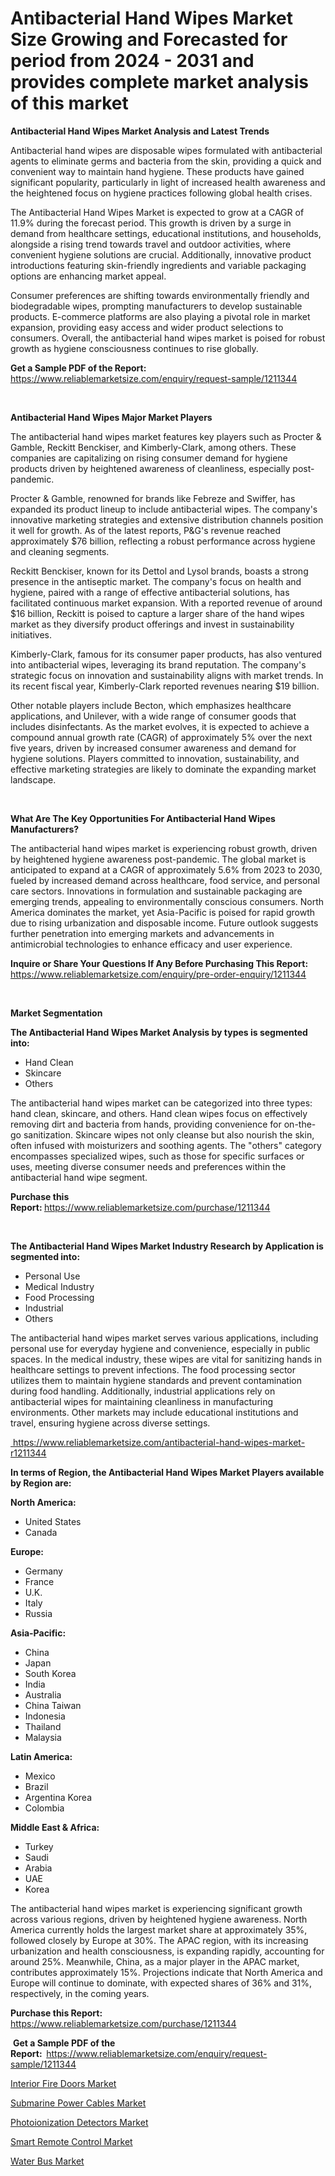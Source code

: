 <p><h1>Antibacterial Hand Wipes Market Size Growing and Forecasted for period from 2024 - 2031 and provides complete market analysis of this market</h1></p><p><strong>Antibacterial Hand Wipes Market Analysis and Latest Trends</strong></p>
<p><p>Antibacterial hand wipes are disposable wipes formulated with antibacterial agents to eliminate germs and bacteria from the skin, providing a quick and convenient way to maintain hand hygiene. These products have gained significant popularity, particularly in light of increased health awareness and the heightened focus on hygiene practices following global health crises.</p><p>The Antibacterial Hand Wipes Market is expected to grow at a CAGR of 11.9% during the forecast period. This growth is driven by a surge in demand from healthcare settings, educational institutions, and households, alongside a rising trend towards travel and outdoor activities, where convenient hygiene solutions are crucial. Additionally, innovative product introductions featuring skin-friendly ingredients and variable packaging options are enhancing market appeal.</p><p>Consumer preferences are shifting towards environmentally friendly and biodegradable wipes, prompting manufacturers to develop sustainable products. E-commerce platforms are also playing a pivotal role in market expansion, providing easy access and wider product selections to consumers. Overall, the antibacterial hand wipes market is poised for robust growth as hygiene consciousness continues to rise globally.</p></p>
<p><strong>Get a Sample PDF of the Report:&nbsp;</strong> <a href="https://www.reliablemarketsize.com/enquiry/request-sample/1211344?utm_campaign=1186&utm_medium=2&utm_source=Github&utm_content=ia&utm_term=05102024&utm_id=antibacterial-hand-wipes">https://www.reliablemarketsize.com/enquiry/request-sample/1211344</a></p>
<p>&nbsp;</p>
<p><strong>Antibacterial Hand Wipes Major Market Players</strong></p>
<p><p>The antibacterial hand wipes market features key players such as Procter & Gamble, Reckitt Benckiser, and Kimberly-Clark, among others. These companies are capitalizing on rising consumer demand for hygiene products driven by heightened awareness of cleanliness, especially post-pandemic.</p><p>Procter & Gamble, renowned for brands like Febreze and Swiffer, has expanded its product lineup to include antibacterial wipes. The company's innovative marketing strategies and extensive distribution channels position it well for growth. As of the latest reports, P&G's revenue reached approximately $76 billion, reflecting a robust performance across hygiene and cleaning segments.</p><p>Reckitt Benckiser, known for its Dettol and Lysol brands, boasts a strong presence in the antiseptic market. The company's focus on health and hygiene, paired with a range of effective antibacterial solutions, has facilitated continuous market expansion. With a reported revenue of around $16 billion, Reckitt is poised to capture a larger share of the hand wipes market as they diversify product offerings and invest in sustainability initiatives.</p><p>Kimberly-Clark, famous for its consumer paper products, has also ventured into antibacterial wipes, leveraging its brand reputation. The company's strategic focus on innovation and sustainability aligns with market trends. In its recent fiscal year, Kimberly-Clark reported revenues nearing $19 billion.</p><p>Other notable players include Becton, which emphasizes healthcare applications, and Unilever, with a wide range of consumer goods that includes disinfectants. As the market evolves, it is expected to achieve a compound annual growth rate (CAGR) of approximately 5% over the next five years, driven by increased consumer awareness and demand for hygiene solutions. Players committed to innovation, sustainability, and effective marketing strategies are likely to dominate the expanding market landscape.</p></p>
<p>&nbsp;</p>
<p><strong>What Are The Key Opportunities For Antibacterial Hand Wipes Manufacturers?</strong></p>
<p><p>The antibacterial hand wipes market is experiencing robust growth, driven by heightened hygiene awareness post-pandemic. The global market is anticipated to expand at a CAGR of approximately 5.6% from 2023 to 2030, fueled by increased demand across healthcare, food service, and personal care sectors. Innovations in formulation and sustainable packaging are emerging trends, appealing to environmentally conscious consumers. North America dominates the market, yet Asia-Pacific is poised for rapid growth due to rising urbanization and disposable income. Future outlook suggests further penetration into emerging markets and advancements in antimicrobial technologies to enhance efficacy and user experience.</p></p>
<p><strong>Inquire or Share Your Questions If Any Before Purchasing This Report:</strong> <a href="https://www.reliablemarketsize.com/enquiry/pre-order-enquiry/1211344?utm_campaign=1186&utm_medium=2&utm_source=Github&utm_content=ia&utm_term=05102024&utm_id=antibacterial-hand-wipes">https://www.reliablemarketsize.com/enquiry/pre-order-enquiry/1211344</a></p>
<p>&nbsp;</p>
<p><strong>Market Segmentation</strong></p>
<p><strong>The Antibacterial Hand Wipes Market Analysis by types is segmented into:</strong></p>
<p><ul><li>Hand Clean</li><li>Skincare</li><li>Others</li></ul></p>
<p><p>The antibacterial hand wipes market can be categorized into three types: hand clean, skincare, and others. Hand clean wipes focus on effectively removing dirt and bacteria from hands, providing convenience for on-the-go sanitization. Skincare wipes not only cleanse but also nourish the skin, often infused with moisturizers and soothing agents. The "others" category encompasses specialized wipes, such as those for specific surfaces or uses, meeting diverse consumer needs and preferences within the antibacterial hand wipe segment.</p></p>
<p><strong>Purchase this Report:&nbsp;</strong><a href="https://www.reliablemarketsize.com/purchase/1211344?utm_campaign=1186&utm_medium=2&utm_source=Github&utm_content=ia&utm_term=05102024&utm_id=antibacterial-hand-wipes">https://www.reliablemarketsize.com/purchase/1211344</a></p>
<p>&nbsp;</p>
<p><strong>The Antibacterial Hand Wipes Market Industry Research by Application is segmented into:</strong></p>
<p><ul><li>Personal Use</li><li>Medical Industry</li><li>Food Processing</li><li>Industrial</li><li>Others</li></ul></p>
<p><p>The antibacterial hand wipes market serves various applications, including personal use for everyday hygiene and convenience, especially in public spaces. In the medical industry, these wipes are vital for sanitizing hands in healthcare settings to prevent infections. The food processing sector utilizes them to maintain hygiene standards and prevent contamination during food handling. Additionally, industrial applications rely on antibacterial wipes for maintaining cleanliness in manufacturing environments. Other markets may include educational institutions and travel, ensuring hygiene across diverse settings.</p></p>
<p><a href="https://www.reliablemarketsize.com/antibacterial-hand-wipes-market-r1211344?utm_campaign=1186&utm_medium=2&utm_source=Github&utm_content=ia&utm_term=05102024&utm_id=antibacterial-hand-wipes">&nbsp;https://www.reliablemarketsize.com/antibacterial-hand-wipes-market-r1211344</a></p>
<p><strong>In terms of Region, the Antibacterial Hand Wipes Market Players available by Region are:</strong></p>
<p>
    <p> <strong> North America: </strong>
        <ul>
            <li>United States</li>
            <li>Canada</li>
        </ul>
        </p> 
    <p> <strong> Europe: </strong>
        <ul>
            <li>Germany</li>
            <li>France</li>
            <li>U.K.</li>
            <li>Italy</li>
            <li>Russia</li>
        </ul>
        </p> 
    <p> <strong> Asia-Pacific: </strong>
        <ul>
            <li>China</li>
            <li>Japan</li>
            <li>South Korea</li>
            <li>India</li>
            <li>Australia</li>
            <li>China Taiwan</li>
            <li>Indonesia</li>
            <li>Thailand</li>
            <li>Malaysia</li>
        </ul>
        </p> 
    <p> <strong> Latin America: </strong>
        <ul>
            <li>Mexico</li>
            <li>Brazil</li>
            <li>Argentina Korea</li>
            <li>Colombia</li>
        </ul>
        </p> 
    <p> <strong> Middle East & Africa: </strong>
        <ul>
            <li>Turkey</li>
            <li>Saudi</li>
            <li>Arabia</li>
            <li>UAE</li>
            <li>Korea</li>
        </ul>
    </p>
    </p>
<p><p>The antibacterial hand wipes market is experiencing significant growth across various regions, driven by heightened hygiene awareness. North America currently holds the largest market share at approximately 35%, followed closely by Europe at 30%. The APAC region, with its increasing urbanization and health consciousness, is expanding rapidly, accounting for around 25%. Meanwhile, China, as a major player in the APAC market, contributes approximately 15%. Projections indicate that North America and Europe will continue to dominate, with expected shares of 36% and 31%, respectively, in the coming years.</p></p>
<p><strong>Purchase this Report: </strong><a href="https://www.reliablemarketsize.com/purchase/1211344?utm_campaign=1186&utm_medium=2&utm_source=Github&utm_content=ia&utm_term=05102024&utm_id=antibacterial-hand-wipes">https://www.reliablemarketsize.com/purchase/1211344</a></p>
<p>&nbsp;<strong>Get a Sample PDF of the Report:&nbsp;&nbsp;</strong><a href="https://www.reliablemarketsize.com/enquiry/request-sample/1211344?utm_campaign=1186&utm_medium=2&utm_source=Github&utm_content=ia&utm_term=05102024&utm_id=antibacterial-hand-wipes">https://www.reliablemarketsize.com/enquiry/request-sample/1211344</a></p>
<p><strong></strong></p>
<p><p><a href="https://www.linkedin.com/pulse/interior-fire-doors-market-innovations-trends-comprehensive-ohjzc?utm_campaign=1186&utm_medium=2&utm_source=Github&utm_content=ia&utm_term=05102024&utm_id=antibacterial-hand-wipes">Interior Fire Doors Market</a></p><p><a href="https://www.linkedin.com/pulse/submarine-power-cables-market-pulse-92-expansion-blueprint-hmedc?utm_campaign=1186&utm_medium=2&utm_source=Github&utm_content=ia&utm_term=05102024&utm_id=antibacterial-hand-wipes">Submarine Power Cables Market</a></p><p><a href="https://www.linkedin.com/pulse/emerging-opportunities-challenges-global-photoionization-4ew8c?utm_campaign=1186&utm_medium=2&utm_source=Github&utm_content=ia&utm_term=05102024&utm_id=antibacterial-hand-wipes">Photoionization Detectors Market</a></p><p><a href="https://www.linkedin.com/pulse/smart-remote-control-market-trends-growth-outlook-2024-nq9zc?utm_campaign=1186&utm_medium=2&utm_source=Github&utm_content=ia&utm_term=05102024&utm_id=antibacterial-hand-wipes">Smart Remote Control Market</a></p><p><a href="https://www.linkedin.com/pulse/opportunities-challenges-water-bus-market-strategic-insights-forecast-7nyfc?utm_campaign=1186&utm_medium=2&utm_source=Github&utm_content=ia&utm_term=05102024&utm_id=antibacterial-hand-wipes">Water Bus Market</a></p></p>